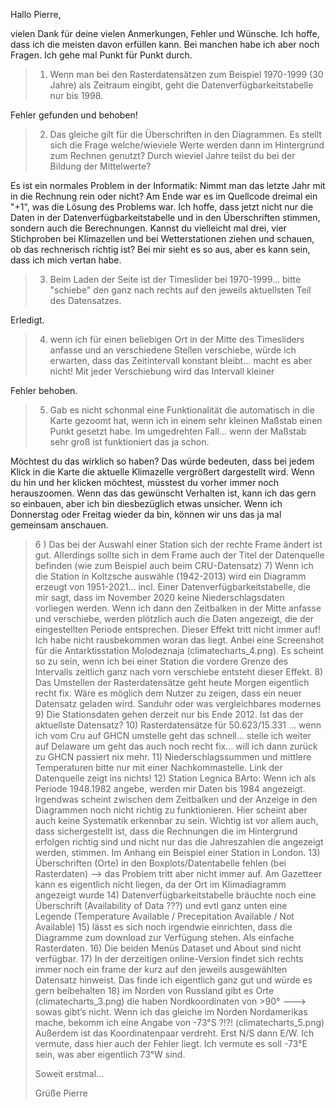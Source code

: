 Hallo Pierre,

vielen Dank für deine vielen Anmerkungen, Fehler und Wünsche. Ich hoffe, dass ich die meisten davon erfüllen kann. Bei manchen habe ich aber noch Fragen. Ich gehe mal Punkt für Punkt durch.


> 1) Wenn man bei den Rasterdatensätzen zum Beispiel 1970-1999 (30 Jahre) als Zeitraum eingibt, geht die Datenverfügbarkeitstabelle nur bis 1998.

Fehler gefunden und behoben!


> 2) Das gleiche gilt für die Überschriften in den Diagrammen. Es stellt sich die Frage welche/wieviele Werte werden dann im Hintergrund zum Rechnen genutzt? Durch wieviel Jahre teilst du bei der Bildung der Mittelwerte?

Es ist ein normales Problem in der Informatik: Nimmt man das letzte Jahr mit in die Rechnung rein oder nicht? Am Ende war es im Quellcode dreimal ein "+1", was die Lösung des Problems war. Ich hoffe, dass jetzt nicht nur die Daten in der Datenverfügbarkeitstabelle und in den Überschriften stimmen, sondern auch die Berechnungen. Kannst du vielleicht mal drei, vier Stichproben bei Klimazellen und bei Wetterstationen ziehen und schauen, ob das rechnerisch richtig ist? Bei mir sieht es so aus, aber es kann sein, dass ich mich vertan habe.


> 3) Beim Laden der Seite ist der Timeslider bei 1970-1999... bitte "schiebe" den ganz nach rechts auf den jeweils aktuellsten Teil des Datensatzes.

Erledigt.


> 4) wenn ich für einen beliebigen Ort in der Mitte des Timesliders anfasse und an verschiedene Stellen verschiebe, würde ich erwarten, dass das Zeitintervall konstant bleibt... macht es aber nicht! Mit jeder Verschiebung wird das Intervall kleiner

Fehler behoben.


> 5) Gab es nicht schonmal eine Funktionalität die automatisch in die Karte gezoomt hat, wenn ich in einem sehr kleinen Maßstab einen Punkt gesetzt habe. Im umgedrehten Fall... wenn der Maßstab sehr groß ist funktioniert das ja schon.

Möchtest du das wirklich so haben? Das würde bedeuten, dass bei jedem Klick in die Karte die aktuelle Klimazelle vergrößert dargestellt wird. Wenn du hin und her klicken möchtest, müsstest du vorher immer noch herauszoomen. Wenn das das gewünscht Verhalten ist, kann ich das gern so einbauen, aber ich bin diesbezüglich etwas unsicher. Wenn ich Donnerstag oder Freitag wieder da bin, können wir uns das ja mal gemeinsam anschauen.


> 6 ) Das bei der Auswahl einer Station sich der rechte Frame ändert ist gut. Allerdings sollte sich in dem Frame auch der Titel der Datenquelle befinden (wie zum Beispiel auch beim CRU-Datensatz)
> 7) Wenn ich die Station in Koltzsche auswähle (1942-2013) wird ein Diagramm erzeugt von 1951-2021... incl. Einer Datenverfügbarkeitstabelle, die mir sagt, dass im November 2020 keine Niederschlagsdaten vorliegen werden. Wenn ich dann den Zeitbalken in der Mitte anfasse und verschiebe, werden plötzlich auch die Daten angezeigt, die der eingestellten Periode entsprechen. Dieser Effekt tritt nicht immer auf! Ich habe nicht rausbekommen woran das liegt. Anbei eine Screenshot für die Antarktisstation Molodeznaja (climatecharts_4.png). Es scheint so zu sein, wenn ich bei einer Station die vordere Grenze des Intervalls zeitlich ganz nach vorn verschiebe entsteht dieser Effekt.
> 8) Das Umstellen der Rasterdatensätze geht heute Morgen eigentlich recht fix. Wäre es möglich dem Nutzer zu zeigen, dass ein neuer Datensatz geladen wird. Sanduhr oder was vergleichbares modernes
> 9) Die Stationsdaten gehen derzeit nur bis Ende 2012. Ist das der aktuellste Datensatz?
> 10) Rasterdatensätze für 50.623/15.331 ... wenn ich vom Cru auf GHCN umstelle geht das schnell... stelle ich weiter auf Delaware um geht das auch noch recht fix... will ich dann zurück zu GHCN passiert nix mehr.
> 11) Niederschlagssummen und mittlere Temperaturen bitte nur mit einer Nachkommastelle.
> Link der Datenquelle zeigt ins nichts!
> 12) Station Legnica BArto: Wenn ich als Periode 1948.1982 angebe, werden mir Daten bis 1984 angezeigt. Irgendwas scheint zwischen dem Zeitbalken und der Anzeige in den Diagrammen noch nicht richtig zu funktionieren. Hier scheint aber auch keine Systematik erkennbar zu sein. Wichtig ist vor allem auch, dass sichergestellt ist, dass die Rechnungen die im Hintergrund erfolgen richtig sind und nicht nur das die Jahreszahlen die angezeigt werden, stimmen. Im Anhang ein Beispiel einer Station in London.
> 13) Überschriften (Orte) in den Boxplots/Datentabelle fehlen (bei Rasterdaten) --> das Problem tritt aber nicht immer auf. Am Gazetteer kann es eigentlich nicht liegen, da der Ort im Klimadiagramm angezeigt wurde
> 14) Datenverfügbarkeitstabelle bräuchte noch eine Überschrift (Availability of Data ???) und evtl ganz unten eine Legende (Temperature Available / Precepitation Available / Not Available)
> 15) lässt es sich noch irgendwie einrichten, dass die Diagramme zum download zur Verfügung stehen. Als einfache Rasterdaten.
> 16) Die beiden Menüs Dataset und About sind nicht verfügbar.
> 17) In der derzeitigen online-Version findet sich rechts immer noch ein frame der kurz auf den jeweils ausgewählten Datensatz hinweist. Das finde ich eigentlich ganz gut und würde es gern beibehalten
> 18) im Norden von Russland gibt es Orte (climatecharts_3.png) die haben Nordkoordinaten von >90°   ---> sowas gibt’s nicht. Wenn ich das gleiche im Norden Nordamerikas mache, bekomm ich eine Angabe von -73°S ?!?! (climatecharts_5.png) Außerdem ist das Koordinatenpaar verdreht. Erst N/S dann E/W. Ich vermute, dass hier auch der Fehler liegt. Ich vermute es soll -73°E sein, was aber eigentlich 73°W sind.
>
> Soweit erstmal...
>
> Grüße
> Pierre
